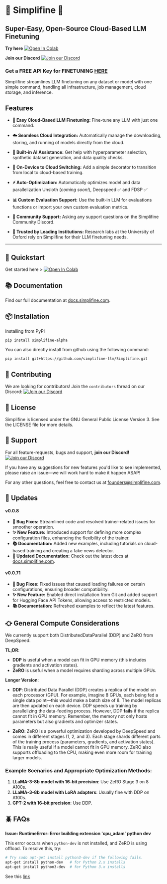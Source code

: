 # 🌟 Simplifine 🌟

## Super-Easy, Open-Source Cloud-Based LLM Finetuning

**Try here**  [![Open In Colab](https://colab.research.google.com/assets/colab-badge.svg)](https://colab.research.google.com/github/simplifine-llm/Simplifine/blob/main/examples/cloud_quickstart.ipynb)

**Join our Discord** [![Join our Discord](https://img.shields.io/badge/Join%20our%20Discord-7289DA?style=for-the-badge&logo=discord&logoColor=white)](https://discord.gg/vvJ6A7MrMv)

### **Get a FREE API Key for  FINETUNING [HERE](https://www.simplifine.com/api-key-interest)**


Simplifine streamlines LLM finetuning on any dataset or model with one simple command, handling all infrastructure, job management, cloud storage, and inference.

## Features
- **🚀 Easy Cloud-Based LLM Finetuning:** Fine-tune any LLM with just one command.

- **☁️ Seamless Cloud Integration:** Automatically manage the downloading, storing, and running of models directly from the cloud.

- **🤖 Built-in AI Assistance:** Get help with hyperparameter selection, synthetic dataset generation, and data quality checks.

- **🔄 On-Device to Cloud Switching:** Add a simple decorator to transition from local to cloud-based training.

- **⚡ Auto-Optimization:** Automatically optimizes model and data parallelization Unsloth (*coming soon!*), Deepspeed ✅ and FDSP ✅

- **📊 Custom Evaluation Support:** Use the built-in LLM for evaluations functions or import your own custom evaluation metrics.

- **💼 Community Support:** Asking any support questions on the Simplifine Community Discord.

- **🏅 Trusted by Leading Institutions:** Research labs at the University of Oxford rely on Simplifine for their LLM finetuning needs.

---

## 🏁 Quickstart

Get started here > [![Open In Colab](https://colab.research.google.com/assets/colab-badge.svg)](https://colab.research.google.com/github/simplifine-llm/Simplifine/blob/main/examples/cloud_quickstart.ipynb)


## 📚 Documentation

Find our full documentation at [docs.simplifine.com](http://docs.simplifine.com).

## 📦 Installation

Installing from PyPI
```bash
pip install simplifine-alpha
```

You can also directly install from github using the following command:
```bash
pip install git+https://github.com/simplifine-llm/Simplifine.git
```

## 🤝 Contributing

We are looking for contributors! Join the `contributors` thread on our Discord:  [![Join our Discord](https://img.shields.io/badge/Join%20our%20Discord-7289DA?style=for-the-badge&logo=discord&logoColor=white)](https://discord.gg/vvJ6A7MrMv)


## 📄 License

Simplifine is licensed under the GNU General Public License Version 3. See the LICENSE file for more details.

## 💬 Support
For all feature-requests, bugs and support, **join our Discord!** [![Join our Discord](https://img.shields.io/badge/Join%20our%20Discord-7289DA?style=for-the-badge&logo=discord&logoColor=white)](https://discord.gg/vvJ6A7MrMv)

If you have any suggestions for new features you'd like to see implemented, please raise an issue—we will work hard to make it happen ASAP! 

For any other questions, feel free to contact us at [founders@simplifine.com](mailto:founders@simplifine.com).



## 🔄 Updates

#### **v0.0.8**
- **🐛 Bug Fixes:** Streamlined code and resolved trainer-related issues for smoother operation.
- **✨ New Feature:** Introduced support for defining more complex configuration files, enhancing the flexibility of the trainer.
- **📚 Documentation:** Added new examples, including tutorials on cloud-based training and creating a fake news detector.
- **🔗 Updated Documentation:** Check out the latest docs at [docs.simplifine.com](https://docs.simplifine.com).

#### **v0.0.71**
- **🐛 Bug Fixes:** Fixed issues that caused loading failures on certain configurations, ensuring broader compatibility.
- **✨ New Feature:** Enabled direct installation from Git and added support for Hugging Face API Tokens, allowing access to restricted models.
- **📚 Documentation:** Refreshed examples to reflect the latest features.



## ⛮ General Compute Considerations

We currently support both DistributedDataParallel (DDP) and ZeRO from DeepSpeed.

**TL;DR**: 
- **DDP** is useful when a model can fit in GPU memory (this includes gradients and activation states).
- **ZeRO** is useful when a model requires sharding across multiple GPUs.

**Longer Version**:

- **DDP**: Distributed Data Parallel (DDP) creates a replica of the model on each processor (GPU). For example, imagine 8 GPUs, each being fed a single data point—this would make a batch size of 8. The model replicas are then updated on each device. DDP speeds up training by parallelizing the data-feeding process. However, DDP **fails** if the replica cannot fit in GPU memory. Remember, the memory not only hosts parameters but also gradients and optimizer states.

- **ZeRO**: ZeRO is a powerful optimization developed by DeepSpeed and comes in different stages (1, 2, and 3). Each stage shards different parts of the training process (parameters, gradients, and activation states). This is really useful if a model cannot fit in GPU memory. ZeRO also supports offloading to the CPU, making even more room for training larger models.

### Example Scenarios and Appropriate Optimization Methods:
1. **LLaMA-3-8b model with 16-bit precision**: Use ZeRO Stage 3 on 8 A100s.
2. **LLaMA-3-8b model with LoRA adapters**: Usually fine with DDP on A100s.
3. **GPT-2 with 16-bit precision**: Use DDP.

## 🪲 FAQs

**Issue: RuntimeError: Error building extension 'cpu_adam' python dev**

This error occurs when `python-dev` is not installed, and ZeRO is using offload. To resolve this, try:

```bash
# Try sudo apt-get install python3-dev if the following fails.
apt-get install python-dev   # for Python 2.x installs
apt-get install python3-dev  # for Python 3.x installs
``` 

See this [link](https://stackoverflow.com/questions/21530577/fatal-error-python-h-no-such-file-or-directory)
